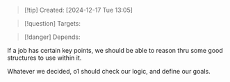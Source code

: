 
>[!tip] Created: [2024-12-17 Tue 13:05]

>[!question] Targets: 

>[!danger] Depends: 

If a job has certain key points, we should be able to reason thru some good structures to use within it.

Whatever we decided, o1 should check our logic, and define our goals.